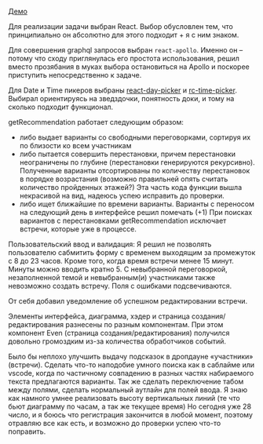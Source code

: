 [Демо](https://tranquil-thicket-93129.herokuapp.com/)

Для реализации задачи выбран React. Выбор обусловлен тем, что принципиально он абсолютно для этого подходит + я с ним знаком. 

Для совершения graphql запросов выбран `react-apollo`. Именно он – потому что сходу приглянулась его простота использования, решил вместо прозябания в муках выбора остановиться на Apollo и поскорее приступить непосредственно к задаче.

Для Date и Time пикеров выбраны [react-day-picker](http://react-day-picker.js.org/) и [rc-time-picker](http://react-component.github.io/time-picker/). Выбирал ориентируясь на зведздочки, понятность доки, и тому на сколько подходит функционал. 

 getRecommendation работает следующим образом:
- либо выдает варианты со свободными переговорками, сортируя их по близости ко всем участникам
- либо пытается совершить перестановки, причем перестановки неограничены по  глубине (перестановки генерируются рекурсивно). Полученные варианты отсортированы по количеству перестановок в порядке возрастания (возможно правильней опять считать количество пройденных этажей?) Эта часть кода функции вышла некрасивой на вид, надеюсь успею исправить до проверки.
- либо ищет ближайшие по времени варианты. Варианты с переносом на следующий день в интерфейсе решил помечать (+1)
При поисках вариантов с перестановками getRecommendation исключает встречи, которые уже в процессе.

Пользовательский ввод и валидация:
Я решил не позволять пользователю сабмитить форму с временем выходящим за промежуток с 8 до 23 часов. Кроме того, когда время встречи менее 15 минут. Минуты можно вводить кратно 5.  С невыбранной переговоркой, незаполненной темой и невыбранным(и) участниками также невозможно создать встречу. Поля с ошибками подсвечиваются.

От себя добавил уведомление об успешном редактировании встречи. 

Элементы интерфейса, диаграмма, хэдер и страница создания/редактирования разнесены по разным компонентам. При этом компонент Even (страница создания/редактирования) получился довольно громоздким из-за количества обработчиков событий.

Было бы неплохо улучшить выдачу подсказок в дропдауне «участники» (встречи). Сделать что-то наподобие умного поиска как в саблайме или vscode, когда по частичному совпадению в разных частях набираемого текста предлагаются варианты.
Так же сделать переключение табом между полями, сделать нормальный аутлайн для полей ввода. Я знаю как намного умнее реализовать высоту вертикальных линий (те что бьют диаграмму по часам, а так же текущее время)
Но сегодня уже 28 число, и я боюсь что регистрация закончится в любой момент, поэтому отравляю все как есть, и возможно до проверки успею что-то поправить.
